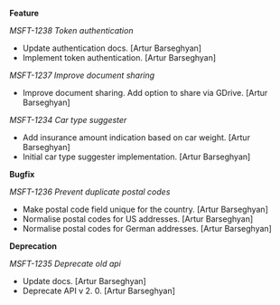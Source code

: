 **Feature**

*MSFT-1238 Token authentication*

- Update authentication docs. [Artur Barseghyan]
- Implement token authentication. [Artur Barseghyan]

*MSFT-1237 Improve document sharing*

- Improve document sharing. Add option to share via GDrive. [Artur Barseghyan]

*MSFT-1234 Car type suggester*

- Add insurance amount indication based on car weight. [Artur Barseghyan]
- Initial car type suggester implementation. [Artur Barseghyan]

**Bugfix**

*MSFT-1236 Prevent duplicate postal codes*

- Make postal code field unique for the country. [Artur Barseghyan]
- Normalise postal codes for US addresses. [Artur Barseghyan]
- Normalise postal codes for German addresses. [Artur Barseghyan]

**Deprecation**

*MSFT-1235 Deprecate old api*

- Update docs. [Artur Barseghyan]
- Deprecate API v 2. 0. [Artur Barseghyan]
